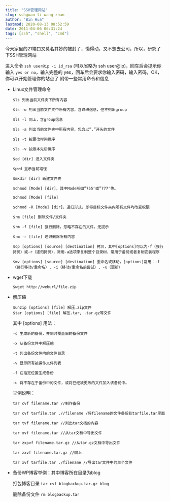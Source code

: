 ```yaml
---
title: "SSH管理网站"
slug: sshguan-li-wang-zhan
author: "Bin Hua"
lastmod: 2020-08-13 08:52:59
date: 2011-04-06 06:31:24
tags: [ssh", "shell", "cmd"]
---
```


今天家里的21端口又莫名其妙的被封了，懒得动，又不想去公司，所以，研究了下SSH管理网站

进入命令 `ssh user@ip -i id_rsa`  (可以省略为  ssh user@ip)，回车后会提示你输入 `yes or no`，输入完整的 yes，回车后会要求你输入密码，输入密码，OK，你可以开始管理你的站点了
附带一些常用命令和信息

- Linux文件管理命令

    ```
    $ls 列出当前文件夹下所有内容

    $ls -o 列出当前文件夹中所有内容，含详细信息，但不列出group

    $ls -l 同上，含group信息

    $ls -a 列出当前文件夹中所有内容，包含以”.”开头的文件

    $ls -t 按更改时间排序

    $ls -v 按版本先后排序

    $cd [dir] 进入文件夹

    $pwd 显示当前路径

    $mkdir [dir] 新建文件夹

    $chmod [Mode] [dir]，其中Mode形如”755″或”777″等。

    $chmod [Mode] [file]

    $chmod -R [Mode] [dir]，递归形式，即将目标文件夹内所有文件均改变权限

    $rm [file] 删除文件/文件夹

    $rm -f [file] 强行删除，忽略不存在的文件，无提示

    $rm -r [file] 递归删除所有内容

    $cp [options] [source] [destination] 拷贝，其中[options]可以为-f（强行拷贝）或-r（递归拷贝），常用-a选项来复制整个目录树，常用于备份或者复制安装程序

    $mv [options] [source] [destination] 重命名或移动，[options]常用：-f（强行移动/重命名）, -i（移动/重命名前尝试）, -u（更新）
    ```
    
- wget下载

    ```
    $wget http://weburl/file.zip
    ```
    
- 解压缩
    
    ```
    $unzip [options] [file] 解压.zip文件
    $tar [options] [file] 解压.tar, .tar.gz等文件
    ```
    
    其中 [options] 用法：
    
    ```
    -c 生成新的备份，并同时覆盖旧的备份文件

    -x 从备份文件中解压缩

    -t 列出备份文件内的文件目录

    -v 显示所有被操作文件列表

    -f 在指定位置生成备份

    -u 将不存在于备份中的文件，或将已经被更改的文件加入该备份中。
    ```
    
    举例说明：

    ```
    tar cvf filename.tar //制作备份

    tar cvf tarfile.tar .//filename /将filename的文件备份到tarfile.tar里面

    tar tvf filename.tar //列出tar文档的内容

    tar xvf filename.tar //从tar文档中导出文件

    tar zxpvf filename.tar.gz //从tar.gz文档中导出文件

    tar zxvf filename.tar.gz //同上

    tar xvf tarfile.tar ./filename //导出tar文件中的单个文件
    ```

- 备份WP博客举例：其中博客所在目录为blog

    打包博客目录 `tar cvf blogbackup.tar.gz blog`

    删除备份文件 `rm blogbackup.tar`
